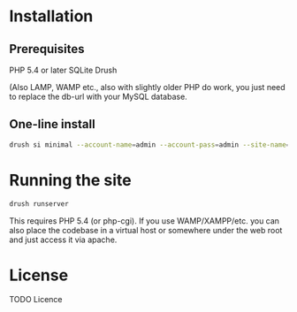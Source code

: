 # Installation

## Prerequisites
PHP 5.4 or later
SQLite
Drush

(Also LAMP, WAMP etc., also with slightly older PHP do work, you just need to replace the db-url with your MySQL database.

## One-line install

```sh
drush si minimal --account-name=admin --account-pass=admin --site-name="Roihu 2016" --uri=sqlite://sites/default/files/.db.sqlite
```

# Running the site

```sh
drush runserver
```

This requires PHP 5.4 (or php-cgi). If you use WAMP/XAMPP/etc. you can also place the codebase in a virtual host or somewhere under the web root and just access it via apache.

# License

TODO Licence

